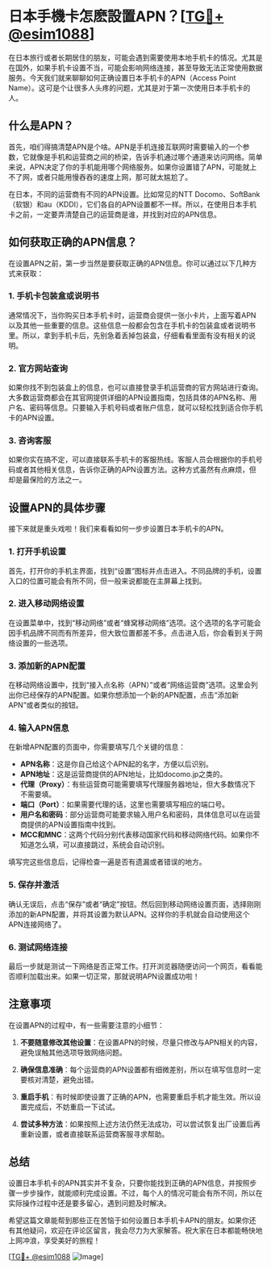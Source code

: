 # 日本手機卡怎麽設置APN？[[TG💪+ @esim1088](https://t.me/s/esim1088)]

在日本旅行或者长期居住的朋友，可能会遇到需要使用本地手机卡的情况。尤其是在国外，如果手机卡设置不当，可能会影响网络连接，甚至导致无法正常使用数据服务。今天我们就来聊聊如何正确设置日本手机卡的APN（Access Point Name）。这可是个让很多人头疼的问题，尤其是对于第一次使用日本手机卡的人。

## 什么是APN？

首先，咱们得搞清楚APN是个啥。APN是手机连接互联网时需要输入的一个参数，它就像是手机和运营商之间的桥梁，告诉手机通过哪个通道来访问网络。简单来说，APN决定了你的手机能用哪个网络服务。如果你设置错了APN，可能就上不了网，或者只能用慢吞吞的速度上网，那可就太尴尬了。

在日本，不同的运营商有不同的APN设置。比如常见的NTT Docomo、SoftBank（软银）和au（KDDI），它们各自的APN设置都不一样。所以，在使用日本手机卡之前，一定要弄清楚自己的运营商是谁，并找到对应的APN信息。

## 如何获取正确的APN信息？

在设置APN之前，第一步当然是要获取正确的APN信息。你可以通过以下几种方式来获取：

### 1. 手机卡包装盒或说明书

通常情况下，当你购买日本手机卡时，运营商会提供一张小卡片，上面写着APN以及其他一些重要的信息。这些信息一般都会包含在手机卡的包装盒或者说明书里。所以，拿到手机卡后，先别急着丢掉包装盒，仔细看看里面有没有相关的说明。

### 2. 官方网站查询

如果你找不到包装盒上的信息，也可以直接登录手机运营商的官方网站进行查询。大多数运营商都会在其官网提供详细的APN设置指南，包括具体的APN名称、用户名、密码等信息。只要输入手机号码或者账户信息，就可以轻松找到适合你手机卡的APN设置。

### 3. 咨询客服

如果你实在搞不定，可以直接联系手机卡的客服热线。客服人员会根据你的手机号码或者其他相关信息，告诉你正确的APN设置方法。这种方式虽然有点麻烦，但却是最保险的方法之一。

## 设置APN的具体步骤

接下来就是重头戏啦！我们来看看如何一步步设置日本手机卡的APN。

### 1. 打开手机设置

首先，打开你的手机主界面，找到“设置”图标并点击进入。不同品牌的手机，设置入口的位置可能会有所不同，但一般来说都能在主屏幕上找到。

### 2. 进入移动网络设置

在设置菜单中，找到“移动网络”或者“蜂窝移动网络”选项。这个选项的名字可能会因手机品牌不同而有所差异，但大致位置都差不多。点击进入后，你会看到关于网络设置的一些选项。

### 3. 添加新的APN配置

在移动网络设置中，找到“接入点名称（APN）”或者“网络运营商”选项。这里会列出你已经保存的APN配置。如果你想添加一个新的APN配置，点击“添加新APN”或者类似的按钮。

### 4. 输入APN信息

在新增APN配置的页面中，你需要填写几个关键的信息：

- **APN名称**：这是你自己给这个APN起的名字，方便以后识别。
- **APN地址**：这是运营商提供的APN地址，比如docomo.jp之类的。
- **代理（Proxy）**：有些运营商可能需要填写代理服务器地址，但大多数情况下不需要填。
- **端口（Port）**：如果需要代理的话，这里也需要填写相应的端口号。
- **用户名和密码**：部分运营商可能要求输入用户名和密码，具体信息可以在运营商提供的APN设置指南中找到。
- **MCC和MNC**：这两个代码分别代表移动国家代码和移动网络代码。如果你不知道怎么填，可以直接跳过，系统会自动识别。

填写完这些信息后，记得检查一遍是否有遗漏或者错误的地方。

### 5. 保存并激活

确认无误后，点击“保存”或者“确定”按钮。然后回到移动网络设置页面，选择刚刚添加的新APN配置，并将其设置为默认APN。这样你的手机就会自动使用这个APN连接网络了。

### 6. 测试网络连接

最后一步就是测试一下网络是否正常工作。打开浏览器随便访问一个网页，看看能否顺利加载出来。如果一切正常，那就说明APN设置成功啦！

## 注意事项

在设置APN的过程中，有一些需要注意的小细节：

1. **不要随意修改其他设置**：在设置APN的时候，尽量只修改与APN相关的内容，避免误触其他选项导致网络问题。
   
2. **确保信息准确**：每个运营商的APN设置都有细微差别，所以在填写信息时一定要核对清楚，避免出错。

3. **重启手机**：有时候即使设置了正确的APN，也需要重启手机才能生效。所以设置完成后，不妨重启一下试试。

4. **尝试多种方法**：如果按照上述方法仍然无法成功，可以尝试恢复出厂设置后再重新设置，或者直接联系运营商客服寻求帮助。

## 总结

设置日本手机卡的APN其实并不复杂，只要你能找到正确的APN信息，并按照步骤一步步操作，就能顺利完成设置。不过，每个人的情况可能会有所不同，所以在实际操作过程中还是要多留心，遇到问题及时解决。

希望这篇文章能帮到那些正在苦恼于如何设置日本手机卡APN的朋友。如果你还有其他疑问，欢迎在评论区留言，我会尽力为大家解答。祝大家在日本都能畅快地上网冲浪，享受美好的旅程！

[[TG💪+ @esim1088](https://t.me/s/esim1088) ![Image](https://i.postimg.cc/4NQfJmqS/Snipaste-2025-05-13-00-14-12.png)]